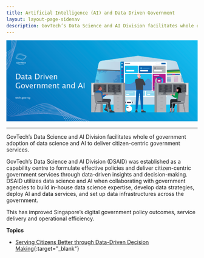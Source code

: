 ```yaml
---
title: Artificial Intelligence (AI) and Data Driven Government
layout: layout-page-sidenav
description: GovTech’s Data Science and AI Division facilitates whole of government adoption of data science and AI to deliver citizen-centric government services.
---
```


![AI and Data Driven Government](/assets/img/digital-transformation/AI-and-data-driven-government-header-banner.png)

---

GovTech’s Data Science and AI Division facilitates whole of government adoption of data science and AI to deliver citizen-centric government services.

GovTech’s Data Science and AI Division (DSAID) was established as a capability centre to formulate effective policies and deliver citizen-centric government services through data-driven insights and decision-making. DSAID utilizes data science and AI when collaborating with government agencies to build in-house data science expertise, develop data strategies, deploy AI and data services, and set up data infrastructures across the government. 

This has improved Singapore’s digital government policy outcomes, service delivery and operational efficiency. 

**Topics**
- [Serving Citizens Better through Data-Driven Decision Making](/our-digital-journey/singapore-digital-government-journey/ai-and-data-driven-government/serving-citizens-better-through-data-driven-decision-making){:target="_blank"}